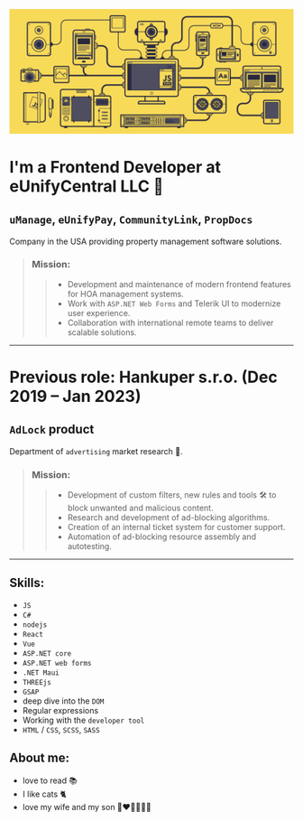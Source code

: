<!--
    Header
-->
![Header](https://github.com/IhorFedorov7/IhorFedorov7/blob/main/assets/js.gif)
<!--
    About me
-->
# I'm a Frontend Developer at eUnifyCentral LLC 👋

## `uManage`, `eUnifyPay`, `CommunityLink`, `PropDocs`

Company in the USA providing property management software solutions.

> ### Mission:
>> - Development and maintenance of modern frontend features for HOA management systems.
>> - Work with `ASP.NET Web Forms` and Telerik UI to modernize user experience.
>> - Collaboration with international remote teams to deliver scalable solutions.

---

# Previous role: Hankuper s.r.o. (Dec 2019 – Jan 2023)

## `AdLock` product

Department of `advertising` market research 🔎.

> ### Mission:
>> - Development of custom filters, new rules and tools 🛠 to block unwanted and malicious content.
>> - Research and development of ad-blocking algorithms.
>> - Creation of an internal ticket system for customer support.
>> - Automation of ad-blocking resource assembly and autotesting.

---

## Skills:
- `JS`
- `C#`
- `nodejs`
- `React`
- `Vue`
- `ASP.NET core`
- `ASP.NET web forms`
- `.NET Maui`
- `THREEjs`
- `GSAP`
- deep dive into the `DOM`
- Regular expressions
- Working with the `developer tool`
- `HTML` / `CSS`, `SCSS`, `SASS`

## About me:

- love to read 📚
- I like cats 🐈
- love my wife and my son 👩‍❤️‍👨👨🏻‍🍼

